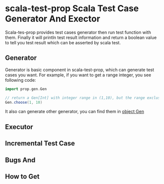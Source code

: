 # scala-test-prop  Scala Test Case Generator And Exector

Scala-tes-prop provides test cases generator then run test function with them. Finally it will println test result information and return a boolean value to tell you test result which can be asserted by scala test.

## Generator
Generator is basic component in scala-test-prop, which can generate test cases you want. For example, if you want to get a range integer, you see following code:
```Scala
import prop.gen.Gen

// return a Gen[Int] with integer range in (1,10), but the range exclusive 10
Gen.choose(1, 10)
```
It also can generate other generator, you can find them in [object Gen](https://github.com/KnewHow/ScalaProp/blob/master/src/main/scala/prop/Gen.scala)
## Executor

## Incremental Test Case

## Bugs And

## How to Get
